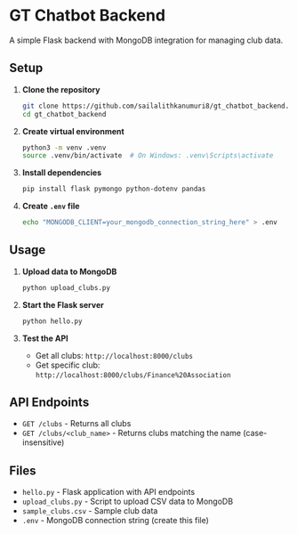 # GT Chatbot Backend

A simple Flask backend with MongoDB integration for managing club data.

## Setup

1. **Clone the repository**
   ```bash
   git clone https://github.com/sailalithkanumuri8/gt_chatbot_backend.git
   cd gt_chatbot_backend
   ```

2. **Create virtual environment**
   ```bash
   python3 -m venv .venv
   source .venv/bin/activate  # On Windows: .venv\Scripts\activate
   ```

3. **Install dependencies**
   ```bash
   pip install flask pymongo python-dotenv pandas
   ```

4. **Create `.env` file**
   ```bash
   echo "MONGODB_CLIENT=your_mongodb_connection_string_here" > .env
   ```

## Usage

1. **Upload data to MongoDB**
   ```bash
   python upload_clubs.py
   ```

2. **Start the Flask server**
   ```bash
   python hello.py
   ```

3. **Test the API**
   - Get all clubs: `http://localhost:8000/clubs`
   - Get specific club: `http://localhost:8000/clubs/Finance%20Association`

## API Endpoints

- `GET /clubs` - Returns all clubs
- `GET /clubs/<club_name>` - Returns clubs matching the name (case-insensitive)

## Files

- `hello.py` - Flask application with API endpoints
- `upload_clubs.py` - Script to upload CSV data to MongoDB
- `sample_clubs.csv` - Sample club data
- `.env` - MongoDB connection string (create this file)
